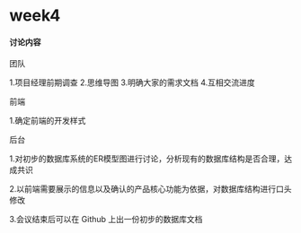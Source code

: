 # week4

#### 讨论内容

团队

  1.项目经理前期调查
  2.思维导图
  3.明确大家的需求文档
  4.互相交流进度
  

前端
  
  1.确定前端的开发样式
 
 
后台
   
  1.对初步的数据库系统的ER模型图进行讨论，分析现有的数据库结构是否合理，达成共识
  
  2.以前端需要展示的信息以及确认的产品核心功能为依据，对数据库结构进行口头修改
  
  3.会议结束后可以在 Github 上出一份初步的数据库文档
